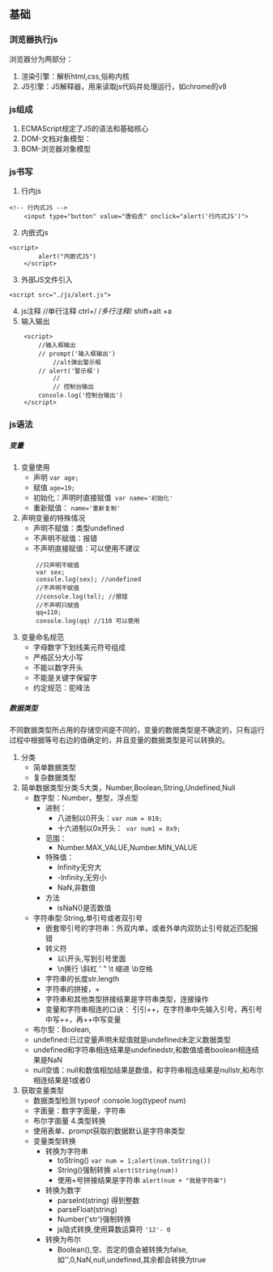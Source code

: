 ## 基础
### 浏览器执行js

浏览器分为两部分：

1. 渲染引擎：解析html,css,俗称内核
2. JS引擎：JS解释器，用来读取js代码并处理运行，如chrome的v8

###  js组成

1. ECMAScript规定了JS的语法和基础核心
2. DOM-文档对象模型：
3. BOM-浏览器对象模型

### js书写

1. 行内js
```
<!-- 行内式JS -->
    <input type="button" value="唐伯虎" onclick="alert('行内式JS')"> 
```
2. 内嵌式js
```
<script>
        alert("内嵌式JS")
    </script>
```
3. 外部JS文件引入
```
<script src="./js/alert.js">
```
4. js注释
//单行注释  ctrl+/
/*多行注释*/   shift+alt +a 
5. 输入输出
```
    <script>
        //输入框输出
        // prompt('输入框输出')
            //alt弹出警示框
        // alert('警示框')
            //
            // 控制台输出
        console.log('控制台输出')
    </script>
```
### js语法
##### 变量
1. 变量使用
	- 声明  `var age;`
	- 赋值  `age=19;`
	- 初始化：声明时直接赋值` var name='初始化'`
	- 重新赋值： `name='重新复制'`
2. 声明变量的特殊情况
	- 声明不赋值：类型undefined
	- 不声明不赋值：报错
	- 不声明直接赋值：可以使用不建议
	```
	    //只声明不赋值
        var sex;
        console.log(sex); //undefined
        //不声明不赋值
        //console.log(tel); //报错
        //不声明只赋值
        qq=110;
        console.log(qq) //110 可以使用
	```
3. 变量命名规范
	- 字母数字下划线美元符号组成
	- 严格区分大小写
	- 不能以数字开头
	- 不能是关键字保留字
	- 约定规范：驼峰法 
##### 数据类型

不同数据类型所占用的存储空间是不同的，变量的数据类型是不确定的，只有运行过程中根据等号右边的值确定的，并且变量的数据类型是可以转换的。

1. 分类
	- 简单数据类型
	- 复杂数据类型
2. 简单数据类型分类:5大类，Number,Boolean,String,Undefined,Null
	- 数字型：Number，整型，浮点型
		- 进制：
			- 八进制以0开头：`var num = 010;`
			- 十六进制以0x开头：` var num1 = 0x9;`
		- 范围：
			- Number.MAX_VALUE,Number.MIN_VALUE
		- 特殊值：
			- lnfinity无穷大
			- -lnfinity,无穷小
			- NaN,非数值
		- 方法
			- isNaN()是否数值
	- 字符串型:String,单引号或者双引号
		- 嵌套带引号的字符串：外双内单，或者外单内双防止引号就近匹配报错
		- 转义符
			- 以\开头,写到引号里面
			- \n换行 \\斜杠 \'  \" \t 缩进 \b空格
		- 字符串的长度str.length
		- 字符串的拼接，+  
		- 字符串和其他类型拼接结果是字符串类型，连接操作
		- 变量和字符串相连的口诀： 引引++，在字符串中先输入引号，再引号中写++，再++中写变量
	- 布尔型：Boolean,
	- undefined:已过变量声明未赋值就是undefined未定义数据类型
	- undefined和字符串相连结果是undefinedstr,和数值或者boolean相连结果是NaN
	- null空值：null和数值相加结果是数值，和字符串相连结果是nullstr,和布尔相连结果是1或者0
3. 获取变量类型
	- 数据类型检测 typeof :console.log(typeof num)
	- 字面量：数字字面量，字符串
	- 布尔字面量
4.类型转换
	- 使用表单、prompt获取的数据默认是字符串类型
	- 变量类型转换
		- 转换为字符串
			- toString() `var num = 1;alert(num.toString())`
			- String()强制转换 `alert(String(num))`
			- 使用+号拼接结果是字符串 `alert(num + "我是字符串")`
		- 转换为数字
			- parseInt(string) 得到整数
			- parseFloat(string) 
			- Number('str')强制转换 
			- js隐式转换,使用算数运算符 `'12'- 0 `
		- 转换为布尔
			- Boolean(),空、否定的值会被转换为false,如'',0,NaN,null,undefined,其余都会转换为true
